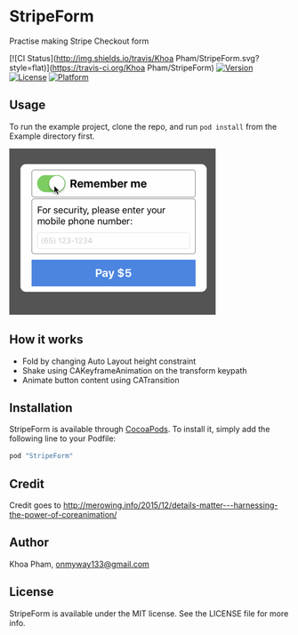 # StripeForm
Practise making Stripe Checkout form

[![CI Status](http://img.shields.io/travis/Khoa Pham/StripeForm.svg?style=flat)](https://travis-ci.org/Khoa Pham/StripeForm)
[![Version](https://img.shields.io/cocoapods/v/StripeForm.svg?style=flat)](http://cocoapods.org/pods/StripeForm)
[![License](https://img.shields.io/cocoapods/l/StripeForm.svg?style=flat)](http://cocoapods.org/pods/StripeForm)
[![Platform](https://img.shields.io/cocoapods/p/StripeForm.svg?style=flat)](http://cocoapods.org/pods/StripeForm)

## Usage

To run the example project, clone the repo, and run `pod install` from the Example directory first.

![](Screenshots/Stripe.gif)

## How it works

- Fold by changing Auto Layout height constraint
- Shake using CAKeyframeAnimation on the transform keypath
- Animate button content using CATransition

## Installation

StripeForm is available through [CocoaPods](http://cocoapods.org). To install
it, simply add the following line to your Podfile:

```ruby
pod "StripeForm"
```

## Credit
Credit goes to http://merowing.info/2015/12/details-matter---harnessing-the-power-of-coreanimation/

## Author

Khoa Pham, onmyway133@gmail.com

## License

StripeForm is available under the MIT license. See the LICENSE file for more info.
